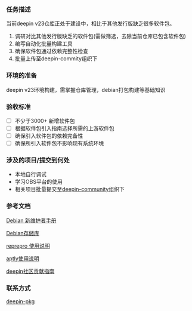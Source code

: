 ### 任务描述

当前deepin v23仓库正处于建设中，相比于其他发行版缺乏很多软件包。

1. 调研对比其他发行版缺乏的软件包(需做筛选，去除当前仓库已包含软件包)
2. 编写自动化批量构建工具
3. 确保软件包通过依赖完整性检查
4. 批量上传至deepin-commity组织下
### 环境的准备

deepin v23环境构建，需掌握仓库管理，debian打包构建等基础知识

### 验收标准

- [ ] 不少于3000+ 新增软件包
- [ ] 根据软件包引入指南选择所需的上游软件包
- [ ] 确保引入软件包的依赖完备性
- [ ] 确保所引入软件包不影响现有系统环境
### 涉及的项目/提交到何处

* 本地自行调试
* 学习OBS平台的使用
* 相关项目批量提交至[deepin-community](https://github.com/deepin-community)组织下
### 参考文档

[Debian 新维护者手册](https://www.debian.org/doc/manuals/maint-guide/index.zh-cn.html)

[Debian存储库](https://wiki.debian.org/DebianRepository)

[reprepro 使用说明](https://manpages.debian.org/bullseye-backports/reprepro/reprepro.1.en.html)

[aptly使用说明](https://www.aptly.info/doc/overview/)

[deepin社区贡献指南](https://wiki.deepin.org/zh/01_deepin%E9%85%8D%E5%A5%97%E7%94%9F%E6%80%81/01_deepin%E5%85%A5%E9%97%A8/02_%E5%BC%80%E5%8F%91%E7%9B%B8%E5%85%B3/02_%E8%B4%A1%E7%8C%AE%E6%8C%87%E5%8D%97/deepin%E7%A4%BE%E5%8C%BA%E8%B4%A1%E7%8C%AE%E6%8C%87%E5%8D%97)

### 联系方式

[deepin-pkg](https://github.com/deepin-community/SIG/tree/master/sig/deepin-pkg)

